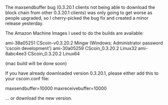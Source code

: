 The maxsendbuffer bug (0.3.20.1 clients not being able to download the block chain from other 0.3.20.1 clients) was only going to get
worse as people upgraded, so I cherry-picked the bug fix and created a minor release yesterday.

The Amazon Machine Images I used to do the builds are available:

  ami-38a05251   CScoin-v0.3.20.2 Mingw    (Windows; Administrator password 'cscoin development')
  ami-30a05259   CScoin_0.3.20.2 Linux32
  ami-8abc4ee3   CScoin_0.3.20.2 Linux64

(mac build will be done soon)

If you have already downloaded version 0.3.20.1, please either add this to your cscoin.conf file:

  maxsendbuffer=10000
  maxreceivebuffer=10000

... or download the new version.
